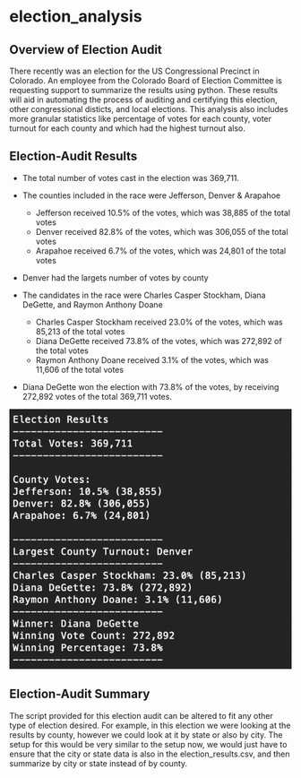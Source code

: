 # election_analysis

## Overview of Election Audit

There recently was an election for the US Congressional Precinct in Colorado. An employee from the Colorado Board of Election Committee is requesting support to summarize the results using python. These results will aid in automating the process of auditing and certifying this election, other congressional disticts, and local elections. This analysis also includes more granular statistics like percentage of votes for each county, voter turnout for each county and which had the highest turnout also. 

## Election-Audit Results

- The total number of votes cast in the election was 369,711.

- The counties included in the race were Jefferson, Denver & Arapahoe
  - Jefferson received 10.5% of the votes, which was 38,885 of the total votes
  - Denver received 82.8% of the votes, which was 306,055 of the total votes
  - Arapahoe received 6.7% of the votes, which was 24,801 of the total votes
  
- Denver had the largets number of votes by county 

- The candidates in the race were Charles Casper Stockham, Diana DeGette, and Raymon Anthony Doane
  - Charles Casper Stockham received 23.0% of the votes, which was 85,213 of the total votes
  - Diana DeGette received 73.8% of the votes, which was 272,892 of the total votes
  - Raymon Anthony Doane received 3.1% of the votes, which was 11,606 of the total votes
 
- Diana DeGette won the election with 73.8% of the votes, by receiving 272,892 votes of the total 369,711 votes. 

![image_name](Resources/Election_Analysis_Summary_Results.png)

## Election-Audit Summary 
The script provided for this election audit can be altered to fit any other type of election desired. For example, in this election we were looking at the results by county, however we could look at it by state or also by city. The setup for this would be very similar to the setup now, we would just have to ensure that the city or state data is also in the election_results.csv, and then summarize by city or state instead of by county. 
